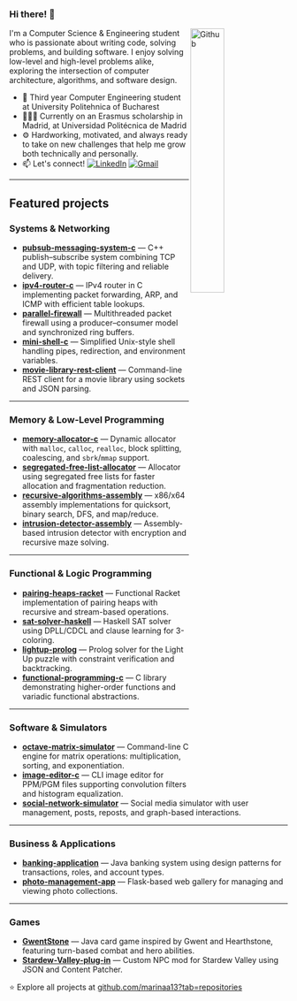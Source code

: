 ### Hi there! 👋

<img width="35%" align="right" alt="Github" src="https://user-images.githubusercontent.com/48678280/88862734-4903af80-d201-11ea-968b-9c939d88a37c.gif" />

I'm a Computer Science & Engineering student who is passionate about writing code, solving problems, and building software. I enjoy solving low-level and high-level problems alike, exploring the intersection of computer architecture, algorithms, and software design.

- 🔭 Third year Computer Engineering student at University Politehnica of Bucharest
- 🧑🏻‍🎓 Currently on an Erasmus scholarship in Madrid, at Universidad Politécnica de Madrid
- ⚙️ Hardworking, motivated, and always ready to take on new challenges that help me grow both technically and personally. 
- 📫 Let's connect! 
[![LinkedIn](https://img.shields.io/badge/LinkedIn-blue?logo=linkedin&logoColor=white)](https://www.linkedin.com/in/marina-simion-9a4b1b2b7/)
[![Gmail](https://img.shields.io/badge/Email-D14836?logo=gmail&logoColor=white)](mailto:mar2005simion@gmail.com)


---
## Featured projects

### Systems & Networking
- **[pubsub-messaging-system-c](https://github.com/marinaa13/pubsub-messaging-system-c)** — C++ publish–subscribe system combining TCP and UDP, with topic filtering and reliable delivery.  
- **[ipv4-router-c](https://github.com/marinaa13/ipv4-router-c)** — IPv4 router in C implementing packet forwarding, ARP, and ICMP with efficient table lookups.  
- **[parallel-firewall](https://github.com/marinaa13/parallel-firewall)** — Multithreaded packet firewall using a producer–consumer model and synchronized ring buffers.  
- **[mini-shell-c](https://github.com/marinaa13/mini-shell-c)** — Simplified Unix-style shell handling pipes, redirection, and environment variables.  
- **[movie-library-rest-client](https://github.com/marinaa13/movie-library-rest-client)** — Command-line REST client for a movie library using sockets and JSON parsing.  

---

### Memory & Low-Level Programming
- **[memory-allocator-c](https://github.com/marinaa13/memory-allocator-c)** — Dynamic allocator with `malloc`, `calloc`, `realloc`, block splitting, coalescing, and `sbrk`/`mmap` support.  
- **[segregated-free-list-allocator](https://github.com/marinaa13/segregated-free-list-allocator)** — Allocator using segregated free lists for faster allocation and fragmentation reduction.  
- **[recursive-algorithms-assembly](https://github.com/marinaa13/recursive-algorithms-assembly)** — x86/x64 assembly implementations for quicksort, binary search, DFS, and map/reduce.  
- **[intrusion-detector-assembly](https://github.com/marinaa13/intrusion-detector-assembly)** — Assembly-based intrusion detector with encryption and recursive maze solving.  

---

### Functional & Logic Programming
- **[pairing-heaps-racket](https://github.com/marinaa13/pairing-heaps-racket)** — Functional Racket implementation of pairing heaps with recursive and stream-based operations.  
- **[sat-solver-haskell](https://github.com/marinaa13/sat-solver-haskell)** — Haskell SAT solver using DPLL/CDCL and clause learning for 3-coloring.  
- **[lightup-prolog](https://github.com/marinaa13/lightup-prolog)** — Prolog solver for the Light Up puzzle with constraint verification and backtracking.  
- **[functional-programming-c](https://github.com/marinaa13/functional-programming-c)** — C library demonstrating higher-order functions and variadic functional abstractions.  

---

### Software & Simulators
- **[octave-matrix-simulator](https://github.com/marinaa13/octave-matrix-simulator)** — Command-line C engine for matrix operations: multiplication, sorting, and exponentiation.  
- **[image-editor-c](https://github.com/marinaa13/image-editor-c)** — CLI image editor for PPM/PGM files supporting convolution filters and histogram equalization.  
- **[social-network-simulator](https://github.com/marinaa13/social-network-simulator)** — Social media simulator with user management, posts, reposts, and graph-based interactions.  

---

### Business & Applications
- **[banking-application](https://github.com/marinaa13/banking-application)** — Java banking system using design patterns for transactions, roles, and account types.  
- **[photo-management-app](https://github.com/marinaa13/photo-management-app)** — Flask-based web gallery for managing and viewing photo collections.   

---

### Games
- **[GwentStone](https://github.com/marinaa13/GwentStone)** — Java card game inspired by Gwent and Hearthstone, featuring turn-based combat and hero abilities. 
- **[Stardew-Valley-plug-in](https://github.com/marinaa13/Stardew-Valley-plug-in)** — Custom NPC mod for Stardew Valley using JSON and Content Patcher.  


⭐ Explore all projects at [github.com/marinaa13?tab=repositories](https://github.com/marinaa13?tab=repositories)
